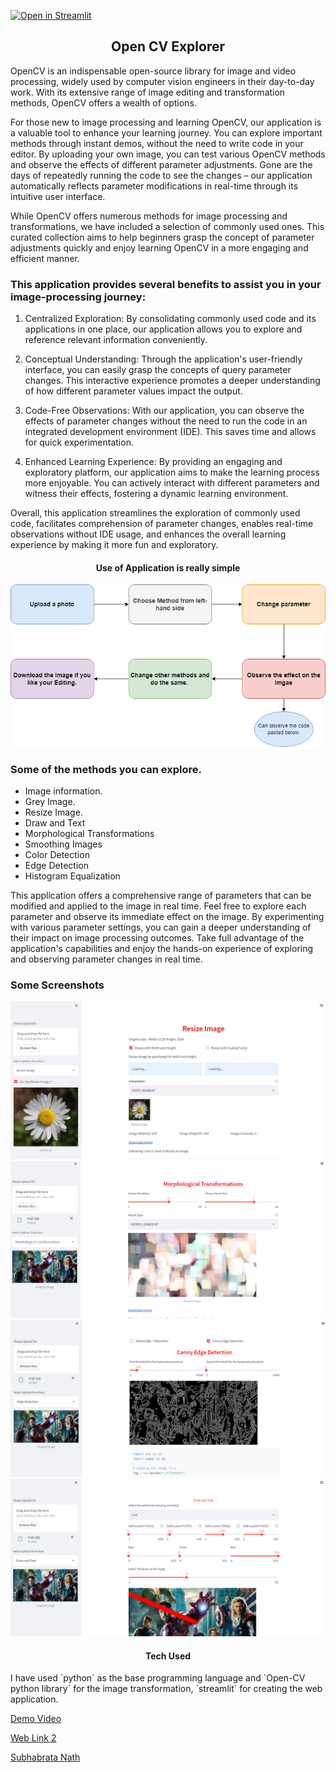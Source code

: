
[![Open in Streamlit](https://static.streamlit.io/badges/streamlit_badge_black_white.svg)](https://opencvexplorer.streamlit.app/)

<h2 align="center"> Open CV Explorer </h2>

OpenCV is an indispensable open-source library for image and video processing, widely used by computer vision engineers in their day-to-day work. With its extensive range of image editing and transformation methods, OpenCV offers a wealth of options.

For those new to image processing and learning OpenCV, our application is a valuable tool to enhance your learning journey. You can explore important methods through instant demos, without the need to write code in your editor. By uploading your own image, you can test various OpenCV methods and observe the effects of different parameter adjustments. Gone are the days of repeatedly running the code to see the changes – our application automatically reflects parameter modifications in real-time through its intuitive user interface.

While OpenCV offers numerous methods for image processing and transformations, we have included a selection of commonly used ones. This curated collection aims to help beginners grasp the concept of parameter adjustments quickly and enjoy learning OpenCV in a more engaging and efficient manner.

### This application provides several benefits to assist you in your image-processing journey:

1. Centralized Exploration: By consolidating commonly used code and its applications in one place, our application allows you to explore and reference relevant information conveniently.

2. Conceptual Understanding: Through the application's user-friendly interface, you can easily grasp the concepts of query parameter changes. This interactive experience promotes a deeper understanding of how different parameter values impact the output.

3. Code-Free Observations: With our application, you can observe the effects of parameter changes without the need to run the code in an integrated development environment (IDE). This saves time and allows for quick experimentation.

4. Enhanced Learning Experience: By providing an engaging and exploratory platform, our application aims to make the learning process more enjoyable. You can actively interact with different parameters and witness their effects, fostering a dynamic learning environment.

Overall, this application streamlines the exploration of commonly used code, facilitates comprehension of parameter changes, enables real-time observations without IDE usage, and enhances the overall learning experience by making it more fun and exploratory.


<h4 align="center"> Use of Application is really simple </h4>
<div style="text-align:center"><img src="screensicon\opencvflow.png" /></div>

### Some of the methods you can explore.

* Image information.
* Grey Image.
* Resize Image.
* Draw and Text
* Morphological Transformations
* Smoothing Images
* Color Detection
* Edge Detection
* Histogram Equalization

This application offers a comprehensive range of parameters that can be modified and applied to the image in real time. Feel free to explore each parameter and observe its immediate effect on the image. By experimenting with various parameter settings, you can gain a deeper understanding of their impact on image processing outcomes. Take full advantage of the application's capabilities and enjoy the hands-on experience of exploring and observing parameter changes in real time.


### Some Screenshots 
<div style="text-align:center"><img src="screensicon\scr1.jpg" /></div>
<div style="text-align:center"><img src="screensicon\scr2.png" /></div>
<div style="text-align:center"><img src="screensicon\scr3.png" /></div>
<div style="text-align:center"><img src="screensicon\scr4.png" /></div> 

<h4 align="center"> Tech Used </h4>
I have used `python` as the base programming language and `Open-CV python library` for the image transformation, `streamlit` for creating the web application.

[Demo Video](https://youtu.be/6Oxofczo3tA)
<!-- [Web Link 1](http://opencvexplorer.herokuapp.com/) -->
[Web Link 2](https://subha996-opencv-explorer-app-d2vtt3.streamlitapp.com/)


[Subhabrata Nath](https://www.linkedin.com/in/subhabrata-nath-181375115/)

